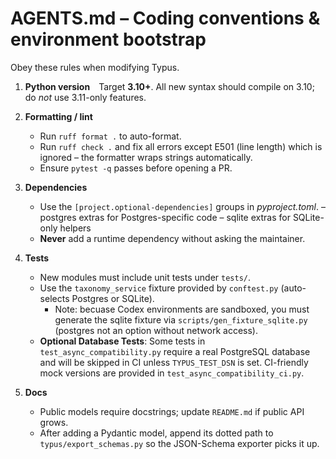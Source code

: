 # AGENTS.md – Coding conventions & environment bootstrap

Obey these rules when modifying Typus.

1. **Python version** Target **3.10+**.
   All new syntax should compile on 3.10; do *not* use 3.11-only features.

2. **Formatting / lint**
   * Run `ruff format .` to auto-format.
   * Run `ruff check .` and fix all errors except E501 (line length) which is
     ignored – the formatter wraps strings automatically.
   * Ensure `pytest -q` passes before opening a PR.

3. **Dependencies**
   * Use the `[project.optional-dependencies]` groups in *pyproject.toml*.
     – postgres extras for Postgres-specific code
     – sqlite extras for SQLite-only helpers
   * **Never** add a runtime dependency without asking the maintainer.

4. **Tests**
   * New modules must include unit tests under `tests/`.
   * Use the `taxonomy_service` fixture provided by `conftest.py`
     (auto-selects Postgres or SQLite).
        * Note: becuase Codex environments are sandboxed, you must generate the sqlite fixture via `scripts/gen_fixture_sqlite.py` (postgres not an option without network access).
   * **Optional Database Tests**: Some tests in `test_async_compatibility.py` require
     a real PostgreSQL database and will be skipped in CI unless `TYPUS_TEST_DSN` is set.
     CI-friendly mock versions are provided in `test_async_compatibility_ci.py`.


5. **Docs**
   * Public models require docstrings; update `README.md` if public API grows.
   * After adding a Pydantic model, append its dotted path to
     `typus/export_schemas.py` so the JSON-Schema exporter picks it up.
